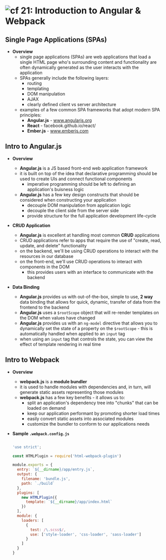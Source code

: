 ![cf](http://i.imgur.com/7v5ASc8.png) 21: Introduction to Angular & Webpack
=====================================

## Single Page Applications (SPAs)
  * **Overview**
    * single page applications (SPAs) are web applications that load a single HTML page who's surrounding content and functionality are often dynamically generated as the user interacts with the application
    * SPAs generally include the following layers:
      * routing
      * templating
      * DOM manipulation
      * AJAX
      * clearly defined client vs server architecture
    * examples of a few common SPA frameworks that adopt modern SPA principles:
      * **Angular.js** - www.angularjs.org
      * **React** - facebook.github.io/react/
      * **Ember.js** - www.emberjs.com

## Intro to Angular.js
  * **Overview**
    * **Angular.js** is a JS based front-end web application framework
    * it is built on top of the idea that declarative programming should be used to create UIs and connect functional components
      * imperative programming should be left to defining an application's buisness logic
    * **Angular.js** has a few key design constructs that should be considered when constructing your application
      * decouple DOM manipulation from application logic
      * decouple the client side from the server side
      * provide structure for the full application development life-cycle

  * **CRUD Application**
    * **Angular.js** is excellent at handling most common **CRUD** applications
    * CRUD applications refer to apps that require the use of "create, read, update, and delete" functionality
    * on the backend, we'll be using CRUD operations to interact with the resources in our database
    * on the front-end, we'll use CRUD operations to interact with components in the DOM
      * this provides users with an interface to communicate with the backend

  * **Data Binding**
    * **Angular.js** provides us with out-of-the-box, simple to use, **2 way** data binding that allows for quick, dynamic, transfer of data from the frontend to the backend
    * **Angular.js** uses a `$rootScope` object that will re-render templates on the DOM when values have changed
    * **Angular.js** provides us with an `ng-model` directive that allows you to dynamically set the state of a property on the `$rootScope` - this is automatically handled when applied to an `input` tag
    * when using an `input` tag that controls the state, you can view the effect of template rendering in real time

## Intro to Webpack
  * **Overview**
    * **webpack.js** is a **module bundler**
    * it is used to handle modules with dependencies and, in turn, will generate static assets representing those modules
    * **webpack.js** has a few key benefits - it allows us to:
      * split an application's dependency tree into "chunks" that can be loaded on demand
      * keep our application performant by promoting shorter load times
      * easily convert static assets into associated modules
      * customize the bundler to conform to our applications needs

  * **Sample `.webpack.config.js`**
    ``` javascript

    'use strict';

    const HTMLPlugin = require('html-webpack-plugin')

    module.exports = {
      entry: `${__dirname}/app/entry.js`,
      output: {
        filename: 'bundle.js',
        path: `./build`
      },
      plugins: [
        new HTMLPlugin({
          template: `${__dirname}/app/index.html`
        })
      ],
      module: {
        loaders: [
          {
            test: /\.scss$/,
            use: ['style-loader', 'css-loader', 'sass-loader']
          }
        ]
      }
    }


    ```
